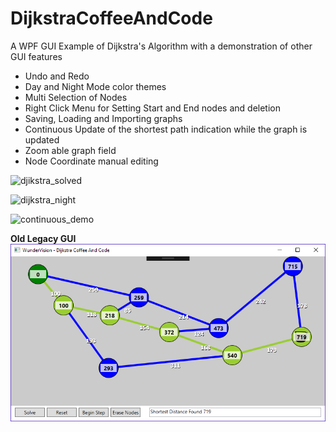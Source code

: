 # DijkstraCoffeeAndCode
A WPF GUI Example of Dijkstra's Algorithm with a demonstration of other GUI features
- Undo and Redo
- Day and Night Mode color themes
- Multi Selection of Nodes
- Right Click Menu for Setting Start and End nodes and deletion
- Saving, Loading and Importing graphs
- Continuous Update of the shortest path indication while the graph is updated
- Zoom able graph field
- Node Coordinate manual editing

![djikstra_solved](https://github.com/Corey255A1/DijkstraCoffeeAndCode/assets/3460291/54f7574c-49ab-4a72-a59e-cbd425750646)

![dijkstra_night](https://github.com/Corey255A1/DijkstraCoffeeAndCode/assets/3460291/6d473b5d-08e6-4a7c-bde0-ef5dfdb74aef)

![continuous_demo](https://github.com/Corey255A1/DijkstraCoffeeAndCode/assets/3460291/b00db786-4c01-46ba-975c-9664fabbe076)


**Old Legacy GUI**  
![](https://github.com/Corey255A1/DijkstraCoffeeAndCode/blob/master/DijkstraDemo.png)
